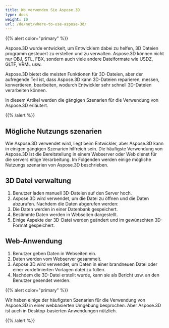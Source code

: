 ```yaml
---
title: Wo verwenden Sie Aspose.3D
type: docs
weight: 10
url: /de/net/where-to-use-aspose-3d/
---
```

{{% alert color="primary" %}} 

Aspose.3D wurde entwickelt, um Entwicklern dabei zu helfen, 3D Dateien programm gesteuert zu erstellen und zu verwalten. Aspose.3D können nicht nur OBJ, STL, FBX, sondern auch viele andere Dateiformate wie USDZ, GLTF, VRML usw.

Aspose.3D bietet die meisten Funktionen für 3D-Dateien, aber der aufregende Teil ist, dass Aspose.3D kann 3D-Dateien reparieren, messen, konvertieren, bearbeiten, wodurch Entwickler sehr schnell 3D-Dateien verarbeiten können.

In diesem Artikel werden die gängigen Szenarien für die Verwendung von Aspose.3D erläutert.

{{% /alert %}} 
##  **Mögliche Nutzungs szenarien**
Wie Aspose.3D verwendet wird, liegt beim Entwickler, aber Aspose.3D kann in einigen gängigen Szenarien hilfreich sein. Die häufigste Verwendung von Aspose.3D ist die Bereitstellung in einem Webserver oder Web dienst für die servers eitige Verarbeitung. Im Folgenden werden einige mögliche Nutzungs szenarien von Aspose.3D beschrieben.
##  **3D Datei verwaltung**
1. Benutzer laden manuell 3D-Dateien auf den Server hoch.
1. Aspose.3D wird verwendet, um die Datei zu öffnen und die Daten abzurufen.
Nachdem die Daten abgerufen werden:
1. Die Daten werden in einer Datenbank gespeichert.
1. Bestimmte Daten werden in Webseiten dargestellt.
1. Einige Aspekte der 3D-Datei werden geändert und im gewünschten 3D-Format gespeichert.
##  **Web-Anwendung**
1. Benutzer geben Daten in Webseiten ein.
1. Daten werden vom Webserver gesammelt.
1. Aspose.3D wird verwendet, um Daten in einer brandneuen Datei oder einer vordefinierten Vorlagen datei zu füllen.
1. Nachdem die 3D-Datei erstellt wurde, kann sie als Bericht usw. an den Benutzer gesendet werden.

{{% alert color="primary" %}} 

Wir haben einige der häufigsten Szenarien für die Verwendung von Aspose.3D in einer webbasierten Umgebung besprochen. Aber Aspose.3D ist auch in Desktop-basierten Anwendungen nützlich.

{{% /alert %}}
